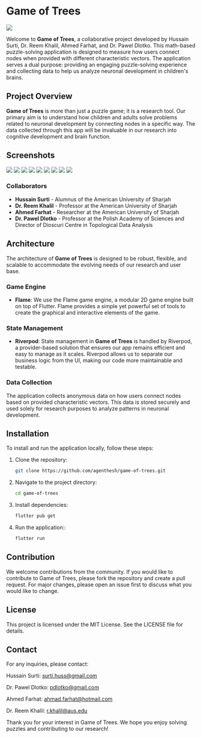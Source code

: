 # Game of Trees

<img src = "https://github.com/agenthesh/game-of-trees/blob/master/assets/images/banner-1.png" >

Welcome to **Game of Trees**, a collaborative project developed by Hussain Surti, Dr. Reem Khalil, Ahmed Farhat, and Dr. Pawel Dlotko. This math-based puzzle-solving application is designed to measure how users connect nodes when provided with different characteristic vectors. The application serves a dual purpose: providing an engaging puzzle-solving experience and collecting data to help us analyze neuronal development in children's brains.

## Project Overview

**Game of Trees** is more than just a puzzle game; it is a research tool. Our primary aim is to understand how children and adults solve problems related to neuronal development by connecting nodes in a specific way. The data collected through this app will be invaluable in our research into cognitive development and brain function.

## Screenshots

<img src = "https://github.com/agenthesh/game-of-trees/blob/master/assets/images/screenshots/1.png" >
<img src = "https://github.com/agenthesh/game-of-trees/blob/master/assets/images/screenshots/2.png" >
<img src = "https://github.com/agenthesh/game-of-trees/blob/master/assets/images/screenshots/3.png" >
<img src = "https://github.com/agenthesh/game-of-trees/blob/master/assets/images/screenshots/4.png" >
<img src = "https://github.com/agenthesh/game-of-trees/blob/master/assets/images/screenshots/5.png" >
<img src = "https://github.com/agenthesh/game-of-trees/blob/master/assets/images/screenshots/6.png" >
<img src = "https://github.com/agenthesh/game-of-trees/blob/master/assets/images/screenshots/7.png" >
<img src = "https://github.com/agenthesh/game-of-trees/blob/master/assets/images/screenshots/8.png" >
<img src = "https://github.com/agenthesh/game-of-trees/blob/master/assets/images/screenshots/9.png" >

### Collaborators

- **Hussain Surti** - Alumnus of the American University of Sharjah
- **Dr. Reem Khalil** - Professor at the American University of Sharjah
- **Ahmed Farhat** - Researcher at the American University of Sharjah
- **Dr. Pawel Dlotko** - Professor at the Polish Academy of Sciences and Director of Dioscuri Centre in Topological Data Analysis

## Architecture

The architecture of **Game of Trees** is designed to be robust, flexible, and scalable to accommodate the evolving needs of our research and user base.

### Game Engine

- **Flame**: We use the Flame game engine, a modular 2D game engine built on top of Flutter. Flame provides a simple yet powerful set of tools to create the graphical and interactive elements of the game.

### State Management

- **Riverpod**: State management in **Game of Trees** is handled by Riverpod, a provider-based solution that ensures our app remains efficient and easy to manage as it scales. Riverpod allows us to separate our business logic from the UI, making our code more maintainable and testable.

### Data Collection

The application collects anonymous data on how users connect nodes based on provided characteristic vectors. This data is stored securely and used solely for research purposes to analyze patterns in neuronal development.

## Installation

To install and run the application locally, follow these steps:

1. Clone the repository:
   ```bash
   git clone https://github.com/agenthesh/game-of-trees.git
   ```
2. Navigate to the project directory:
   ```bash
   cd game-of-trees
   ```
3. Install dependencies:
   ```bash
   flutter pub get
   ```
4. Run the application::
   ```bash
   flutter run
   ```

## Contribution

We welcome contributions from the community. If you would like to contribute to Game of Trees, please fork the repository and create a pull request. For major changes, please open an issue first to discuss what you would like to change.

## License

This project is licensed under the MIT License. See the LICENSE file for details.

## Contact

For any inquiries, please contact:

Hussain Surti: surti.huss@gmail.com

Dr. Pawel Dlotko: pdlotko@gmail.com

Ahmed Farhat: ahmad.farhat@hotmail.com

Dr. Reem Khalil: r.khalil@aus.edu

Thank you for your interest in Game of Trees. We hope you enjoy solving puzzles and contributing to our research!
